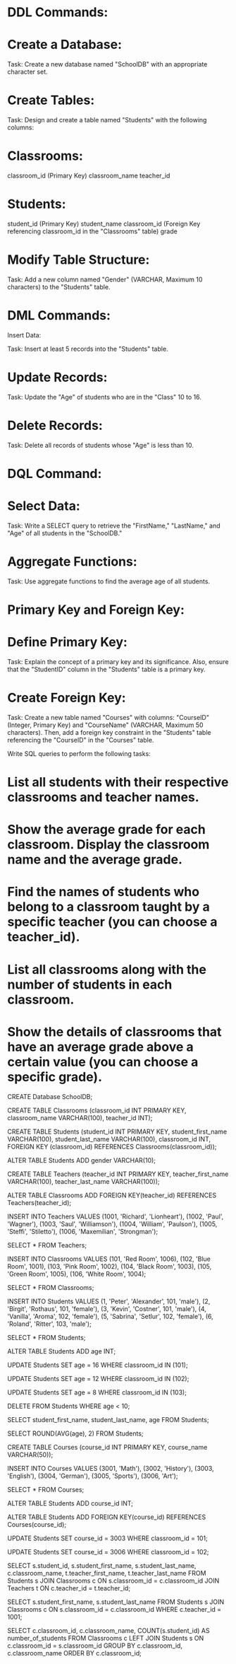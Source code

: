 # DDL Commands:
# Create a Database:
Task: Create a new database named "SchoolDB" with an appropriate character set.
# Create Tables:

Task: Design and create a table named "Students" with the following columns:
# Classrooms:

classroom_id (Primary Key)
classroom_name
teacher_id

#  Students:
student_id (Primary Key)
student_name
classroom_id (Foreign Key referencing classroom_id in the "Classrooms" table)
grade

# Modify Table Structure:

Task: Add a new column named "Gender" (VARCHAR, Maximum 10 characters) to the "Students" table.

# DML Commands:
Insert Data:

Task: Insert at least 5 records into the "Students" table.
# Update Records:

Task: Update the "Age" of students who are in the "Class" 10 to 16.
# Delete Records:

Task: Delete all records of students whose "Age" is less than 10.
# DQL Command:
# Select Data:

Task: Write a SELECT query to retrieve the "FirstName," "LastName," and "Age" of all students in the "SchoolDB."
# Aggregate Functions:

Task: Use aggregate functions to find the average age of all students.

# Primary Key and Foreign Key:
# Define Primary Key:

Task: Explain the concept of a primary key and its significance. Also, ensure that the "StudentID" column in the "Students" table is a primary key.
# Create Foreign Key:

Task: Create a new table named "Courses" with columns: "CourseID" (Integer, Primary Key) and "CourseName" (VARCHAR, Maximum 50 characters). Then, add a foreign key constraint in the "Students" table referencing the "CourseID" in the "Courses" table.


Write SQL queries to perform the following tasks:

# List all students with their respective classrooms and teacher names.

# Show the average grade for each classroom. Display the classroom name and the average grade.

# Find the names of students who belong to a classroom taught by a specific teacher (you can choose a teacher_id).

# List all classrooms along with the number of students in each classroom.

# Show the details of classrooms that have an average grade above a certain value (you can choose a specific grade).





CREATE Database SchoolDB;

CREATE TABLE Classrooms (classroom_id INT PRIMARY KEY, classroom_name VARCHAR(100), teacher_id INT);

CREATE TABLE Students (student_id INT PRIMARY KEY, student_first_name VARCHAR(100), student_last_name VARCHAR(100), 
					  classroom_id INT, FOREIGN KEY (classroom_id) REFERENCES Classrooms(classroom_id));
					  
ALTER TABLE Students ADD gender VARCHAR(10);

CREATE TABLE Teachers (teacher_id INT PRIMARY KEY, teacher_first_name VARCHAR(100), teacher_last_name VARCHAR(100));

ALTER TABLE Classrooms ADD FOREIGN KEY(teacher_id) REFERENCES Teachers(teacher_id);

INSERT INTO Teachers VALUES
	(1001, 'Richard', 'Lionheart'),
	(1002, 'Paul', 'Wagner'),
	(1003, 'Saul', 'Williamson'),
	(1004, 'William', 'Paulson'),
	(1005, 'Steffi', 'Stiletto'),
	(1006, 'Maxemilian', 'Strongman');

SELECT * FROM Teachers;

INSERT INTO Classrooms VALUES
	(101, 'Red Room', 1006),
	(102, 'Blue Room', 1001),
	(103, 'Pink Room', 1002),
	(104, 'Black Room', 1003),
	(105, 'Green Room', 1005),
	(106, 'White Room', 1004);

SELECT * FROM Classrooms;

INSERT INTO Students VALUES
	(1, 'Peter', 'Alexander', 101, 'male'),
	(2, 'Birgit', 'Rothaus', 101, 'female'),
	(3, 'Kevin', 'Costner', 101, 'male'),
	(4, 'Vanilla', 'Aroma', 102, 'female'),
	(5, 'Sabrina', 'Setlur', 102, 'female'),
	(6, 'Roland', 'Ritter', 103, 'male');
	
	
SELECT * FROM Students;

ALTER TABLE Students ADD age INT;

UPDATE Students SET age = 16 WHERE classroom_id IN (101);

UPDATE Students SET age = 12 WHERE classroom_id IN (102);

UPDATE Students SET age = 8 WHERE classroom_id IN (103);

DELETE FROM Students WHERE age < 10;

SELECT student_first_name, student_last_name, age FROM Students;

SELECT ROUND(AVG(age), 2) FROM Students;

CREATE TABLE Courses (course_id INT PRIMARY KEY, course_name VARCHAR(50));

INSERT INTO Courses VALUES
	(3001, 'Math'),
	(3002, 'History'),
	(3003, 'English'),
	(3004, 'German'),
	(3005, 'Sports'),
	(3006, 'Art');
	
SELECT * FROM Courses;

ALTER TABLE Students ADD course_id INT;

ALTER TABLE Students ADD FOREIGN KEY(course_id) REFERENCES Courses(course_id);

UPDATE Students SET course_id = 3003 WHERE classroom_id = 101;

UPDATE Students SET course_id = 3006 WHERE classroom_id = 102;

SELECT s.student_id, s.student_first_name, s.student_last_name, c.classroom_name, t.teacher_first_name, 
		t.teacher_last_name FROM Students s
		JOIN Classrooms c ON s.classroom_id = c.classroom_id
		JOIN Teachers t ON c.teacher_id = t.teacher_id;
		
SELECT s.student_first_name, s.student_last_name FROM Students s
	JOIN Classrooms c ON s.classroom_id = c.classroom_id
		WHERE c.teacher_id = 1001;

SELECT c.classroom_id, c.classroom_name, COUNT(s.student_id) AS number_of_students 
	FROM Classrooms c
	LEFT JOIN Students s ON c.classroom_id = s.classroom_id
	GROUP BY c.classroom_id, c.classroom_name
	ORDER BY c.classroom_id;
